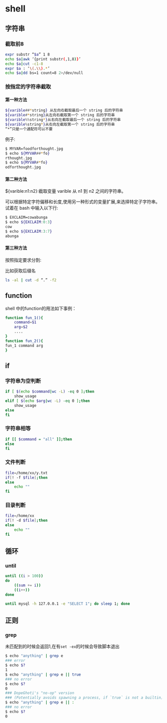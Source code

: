 shell
====

## 字符串

### 截取前8

```sh
expr substr “$a” 1 8
echo $a|awk ‘{print substr(,1,8)}’
echo $a|cut -c1-8
expr $a : ‘\(.\\).*’
echo $a|dd bs=1 count=8 2>/dev/null
```

### 按指定的字符串截取
#### 第一种方法
```sh
${varible##*string} 从左向右截取最后一个 string 后的字符串
${varible#*string}从左向右截取第一个 string 后的字符串
${varible%%string*}从右向左截取最后一个 string 后的字符串
${varible%string*}从右向左截取第一个 string 后的字符串
“*”只是一个通配符可以不要
```
例子:
```sh
$ MYVAR=foodforthought.jpg
$ echo ${MYVAR##*fo}
rthought.jpg
$ echo ${MYVAR#*fo}
odforthought.jpg
```
#### 第二种方法

${varible:n1:n2}:截取变量 varible 从 n1 到 n2 之间的字符串。

可以根据特定字符偏移和长度,使用另一种形式的变量扩展,来选择特定子字符串。试着在 bash 中输入以下行:
```sh
$ EXCLAIM=cowabunga
$ echo ${EXCLAIM:0:3}
cow
$ echo ${EXCLAIM:3:7}
abunga
```
#### 第三种方法

按照指定要求分割:

比如获取后缀名
```sh
ls -al | cut -d “.” -f2
```

## function

shell 中的function的用法如下事例：

```sh
function fun_1(){
	command=$1
	arg=$2
	....
}
function fun_2(){
fun_1 command arg
}
```
## if
### 字符串为空判断
```sh
if [ $(echo $command|wc -L) -eq 0 ];then
	show_usage
elif [ $(echo $arg|wc -L) -eq 0 ];then
	show_usage	
else
fi
```
### 字符串相等
```sh
if [[ $command = "all" ]];then
else
fi
```

### 文件判断
```sh
file=/home/xx/y.txt
if[! -f $file];then
else
	echo ""	
fi
```
### 目录判断
```sh
file=/home/xx
if[! -d $file];then
else
	echo ""
fi
```

## 循环

### until

```sh
until ((i > 100))
do
    ((sum += i))
    ((i++))
done
```

```sh
until mysql -h 127.0.0.1 -e "SELECT 1"; do sleep 1; done
```

## 正则

### grep

未匹配到的时候会返回1,在有`set -ex`的时候会导致脚本退出

```sh
$ echo "anything" | grep e
### error
$ echo $?
1
$ echo "anything" | grep e || true
### no error
$ echo $?
0
### DopeGhoti's "no-op" version
### (Potentially avoids spawning a process, if `true` is not a builtin):
$ echo "anything" | grep e || :
### no error
$ echo $?
0
```



